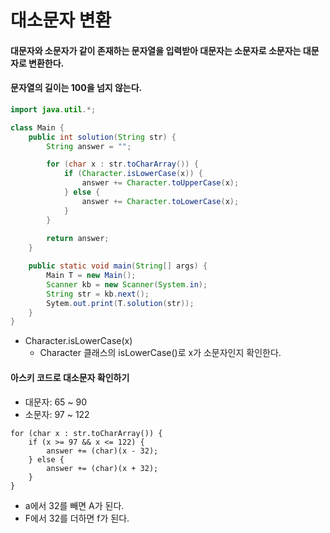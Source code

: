 # 대소문자 변환

#### 대문자와 소문자가 같이 존재하는 문자열을 입력받아 대문자는 소문자로 소문자는 대문자로 변환한다.

#### 문자열의 길이는 100을 넘지 않는다.

```java
import java.util.*;

class Main {
    public int solution(String str) {
        String answer = "";

        for (char x : str.toCharArray()) {
            if (Character.isLowerCase(x)) {
                answer += Character.toUpperCase(x);
            } else {
                answer += Character.toLowerCase(x);
            }
        }
        
        return answer;
    }

    public static void main(String[] args) {
        Main T = new Main();
        Scanner kb = new Scanner(System.in);
        String str = kb.next();
        Sytem.out.print(T.solution(str));
    }
}
```

- Character.isLowerCase(x)
  - Character 클래스의 isLowerCase()로 x가 소문자인지 확인한다.

#### 아스키 코드로 대소문자 확인하기

- 대문자: 65 ~ 90
- 소문자: 97 ~ 122

```
for (char x : str.toCharArray()) {
    if (x >= 97 && x <= 122) {
        answer += (char)(x - 32);
    } else {
        answer += (char)(x + 32);
    }
}
```

- a에서 32를 빼면 A가 된다.
- F에서 32를 더하면 f가 된다.
